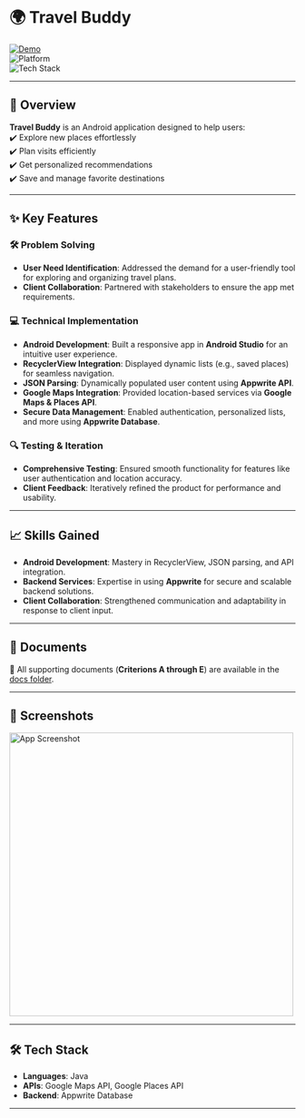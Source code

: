 # 🌍 **Travel Buddy**

[![Demo](https://img.shields.io/badge/Demo-Link-blue?style=for-the-badge&logo=google-drive&logoColor=white)](https://drive.google.com/file/d/1ldB_73UGCHlmKnRBEEyY7yQgRVem_mmq/view)  
![Platform](https://img.shields.io/badge/Platform-Android-green?style=for-the-badge&logo=android&logoColor=white)  
![Tech Stack](https://img.shields.io/badge/Tech%20Stack-Java%20|%20Appwrite%20|%20Google%20Maps%20API-orange?style=for-the-badge)

---

## 🚀 **Overview**

**Travel Buddy** is an Android application designed to help users:  
✔️ Explore new places effortlessly  
✔️ Plan visits efficiently  
✔️ Get personalized recommendations  
✔️ Save and manage favorite destinations  

---

## ✨ **Key Features**

### 🛠️ **Problem Solving**
- **User Need Identification**: Addressed the demand for a user-friendly tool for exploring and organizing travel plans.  
- **Client Collaboration**: Partnered with stakeholders to ensure the app met requirements.

### 💻 **Technical Implementation**
- **Android Development**: Built a responsive app in **Android Studio** for an intuitive user experience.  
- **RecyclerView Integration**: Displayed dynamic lists (e.g., saved places) for seamless navigation.  
- **JSON Parsing**: Dynamically populated user content using **Appwrite API**.  
- **Google Maps Integration**: Provided location-based services via **Google Maps & Places API**.  
- **Secure Data Management**: Enabled authentication, personalized lists, and more using **Appwrite Database**.

### 🔍 **Testing & Iteration**
- **Comprehensive Testing**: Ensured smooth functionality for features like user authentication and location accuracy.  
- **Client Feedback**: Iteratively refined the product for performance and usability.

---

## 📈 **Skills Gained**

- **Android Development**: Mastery in RecyclerView, JSON parsing, and API integration.  
- **Backend Services**: Expertise in using **Appwrite** for secure and scalable backend solutions.  
- **Client Collaboration**: Strengthened communication and adaptability in response to client input.

---

## 📂 **Documents**  
📄 All supporting documents (**Criterions A through E**) are available in the [docs folder](./docs).

---

## 📸 **Screenshots**
<img src="https://github.com/user-attachments/assets/32329595-2ff0-4102-98c4-fae41e2ee474" alt="App Screenshot" width="500px">

---

## 🛠️ **Tech Stack**
- **Languages**: Java  
- **APIs**: Google Maps API, Google Places API  
- **Backend**: Appwrite Database  

---
